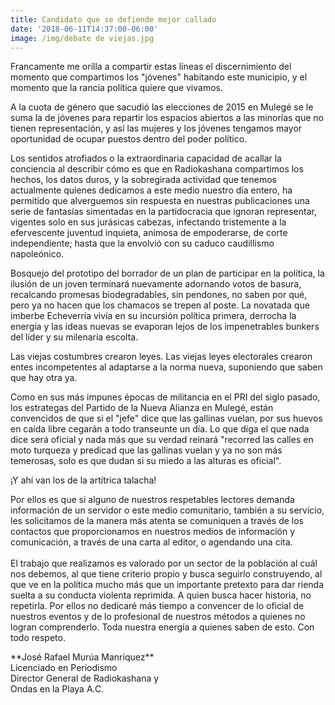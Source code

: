 ```yaml
---
title: Candidato que se defiende mejor callado
date: '2018-06-11T14:37:00-06:00'
image: /img/debate de viejas.jpg
---
```

Francamente me orilla a compartir estas líneas el discernimiento del momento que compartimos los "jóvenes" habitando este municipio, y el momento que la rancia política quiere que vivamos. 

A la cuota de género que sacudió las elecciones de 2015 en Mulegé se le suma la de jóvenes para repartir los espacios abiertos a las minorías que no tienen representación, y así las mujeres y los jóvenes tengamos mayor oportunidad de ocupar puestos dentro del poder político.

Los sentidos atrofiados o la extraordinaria capacidad de acallar la conciencia al describir cómo es que en Radiokashana compartimos los hechos, los datos duros, y la sobregirada actividad que tenemos actualmente quienes dedicamos a este medio nuestro día entero, ha permitido que  alverguemos sin respuesta en nuestras publicaciones una serie de fantasías simentadas en la partidocracia que ignoran representar, vigentes solo en sus jurásicas cabezas, infectando tristemente a la efervescente juventud inquieta, animosa de empoderarse, de corte independiente; hasta que la envolvió con su caduco caudillismo napoleónico. 

Bosquejo del prototipo del borrador de un plan de participar en la política, la ilusión de un joven terminará nuevamente adornando votos de basura, recalcando promesas biodegradables, sin pendones, no saben por qué, pero ya no hacen que los chamacos se trepen al poste. La novatada que imberbe Echeverría vivía en su incursión política primera, derrocha la energía y las ideas nuevas se evaporan lejos de los impenetrables bunkers del líder y su milenaria escolta.

Las viejas costumbres crearon leyes. Las viejas leyes electorales crearon entes incompetentes al adaptarse a la norma nueva, suponiendo que saben que hay otra ya.

Como en sus más impunes épocas de militancia en el PRI del siglo pasado, los estrategas del Partido de la Nueva Alianza en Mulegé, están convencidos de que si el "jefe" dice que las gallinas vuelan, por sus huevos en caída libre cegarán a todo transeunte un día. Lo que diga el que nada dice será oficial y nada más que su verdad reinará "recorred las calles en moto turqueza y predicad que las gallinas vuelan y ya no son más temerosas, solo es que dudan si su miedo a las alturas es oficial". 

¡Y ahí van los de la artítrica talacha! 

Por ellos es que si alguno de nuestros respetables lectores demanda información de un servidor o este medio comunitario, también a su servicio, les solicitamos de la manera más atenta se comuniquen a través de los contactos que proporcionamos en nuestros medios de información y comunicación, a través de una carta al editor, o agendando una cita. \
\
El trabajo que realizamos es valorado por un sector de la población al cuál nos debemos, al que tiene criterio propio y busca seguirlo construyendo, al que ve en la política mucho más que un importante pretexto para dar rienda suelta a su conducta violenta reprimida. A quien busca hacer historia, no repetirla. Por ellos no dedicaré más tiempo a convencer de lo oficial de nuestros eventos y de lo profesional de nuestros métodos a quienes no logran comprenderlo. Toda nuestra energía a quienes saben de esto. Con todo respeto. 

\*\*José Rafael Murúa Manríquez\*\*\
Licenciado en Periodismo\
Director General de Radiokashana y \
Ondas en la Playa A.C.
